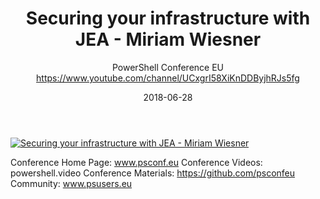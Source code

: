 ﻿---
title: Securing your infrastructure with JEA - Miriam Wiesner
date: 2018-06-28
tags: PowerShellConf, Europe, English, Conference, PowerShellConfEU
author: PowerShell Conference EU https://www.youtube.com/channel/UCxgrI58XiKnDDByjhRJs5fg
---

[![Securing your infrastructure with JEA - Miriam Wiesner](https://i2.ytimg.com/vi/Y7xYs1vpHQU/hqdefault.jpg "Securing your infrastructure with JEA - Miriam Wiesner")](https://www.youtube.com/watch?v=Y7xYs1vpHQU)

Conference Home Page: www.psconf.eu
Conference Videos: powershell.video
Conference Materials: https://github.com/psconfeu
Community: www.psusers.eu
